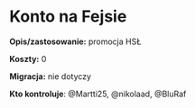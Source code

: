 # Konto na Fejsie

**Opis/zastosowanie:** promocja HSŁ

**Koszty:** 0

**Migracja:** nie dotyczy

**Kto kontroluje**: @Martti25, @nikolaad, @BluRaf
